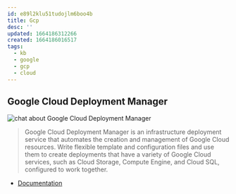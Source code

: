 ```yaml
---
id: e89l2klu51tudojlm6boo4b
title: Gcp
desc: ''
updated: 1664186312266
created: 1664186016517
tags:
  - kb
  - google
  - gcp
  - cloud
---
```


## Google Cloud Deployment Manager

![chat about Google Cloud Deployment Manager](/assets/images/2022-09-26-11-56-27.png)

> Google Cloud Deployment Manager is an infrastructure deployment service that automates the creation and management of Google Cloud resources. Write flexible template and configuration files and use them to create deployments that have a variety of Google Cloud services, such as Cloud Storage, Compute Engine, and Cloud SQL, configured to work together.

* [Documentation](https://cloud.google.com/deployment-manager/docs)
